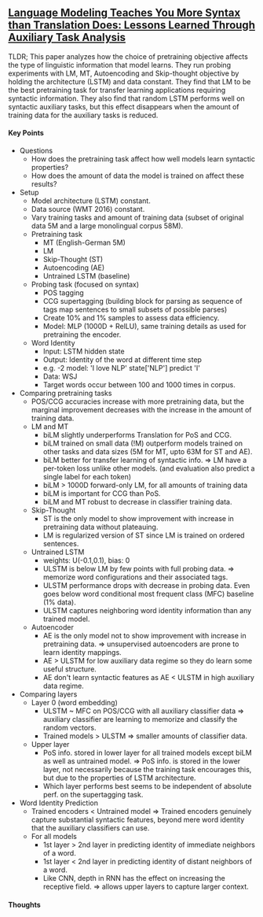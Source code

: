 ## [Language Modeling Teaches You More Syntax than Translation Does: Lessons Learned Through Auxiliary Task Analysis](https://arxiv.org/abs/1809.10040)

TLDR; This paper analyzes how the choice of pretraining objective affects the type of linguistic information that model learns. They run probing experiments with LM, MT, Autoencoding and Skip-thought objective by holding the architecture (LSTM) and data constant. They find that LM to be the best pretraining task for transfer learning applications requiring syntactic information. They also find that random LSTM performs well on syntactic auxiliary tasks, but this effect disappears when the amount of training data for the auxiliary tasks is reduced.

#### Key Points
- Questions
  - How does the pretraining task affect how well models learn syntactic properties? 
  - How does the amount of data the model is trained on affect these results?
- Setup
  - Model architecture (LSTM) constant.
  - Data source (WMT 2016) constant.
  - Vary training tasks and amount of training data (subset of original data 5M and a large monolingual corpus 58M).
  - Pretraining task
    - MT (English-German 5M)
    - LM
    - Skip-Thought (ST)
    - Autoencoding (AE)
    - Untrained LSTM (baseline)
  - Probing task (focused on syntax)
    - POS tagging
    - CCG supertagging (building block for parsing as sequence of tags map sentences to small subsets of possible parses)
    - Create 10% and 1% samples to assess data efficiency.
    - Model: MLP (1000D + RelLU), same training details as used for pretraining the encoder.
  - Word Identity
    - Input: LSTM hidden state
    - Output: Identity of the word at different time step
    - e.g. -2 model: 'I love NLP'  state['NLP'] predict 'I'
    - Data: WSJ
    - Target words occur between 100 and 1000 times in corpus.
- Comparing pretraining tasks
  - POS/CCG accuracies increase with more pretraining data, but the marginal improvement decreases with the increase in the amount of training data.
  - LM and MT
    - biLM slightly underperforms Translation for PoS and CCG.
    - biLM trained on small data (!M) outperform models trained on other tasks and data sizes (5M for MT, upto 63M for ST and AE).
    - biLM better for transfer learning of syntactic info. => LM have a per-token loss unlike other models. (and evaluation also predict a single label for each token)
    - biLM > 1000D forward-only LM, for all amounts of training data
    - biLM is important for CCG than PoS.
    - biLM and MT robust to decrease in classifier training data.
  - Skip-Thought
    - ST is the only model to show improvement with increase in pretraining data without plateauing.
    - LM is regularized version of ST since LM is trained on ordered sentences.
  - Untrained LSTM
    - weights: U(-0.1,0.1), bias: 0
    - ULSTM is below LM by few points with full probing data. => memorize word configurations and their associated tags.
    - ULSTM performance drops with decrease in probing data. Even goes below word conditional most frequent class (MFC) baseline (1% data).
    - ULSTM captures neighboring word identity information than any trained model.
  - Autoencoder
    - AE is the only model not to show improvement with increase in pretraining data. => unsupervised autoencoders are prone to learn identity mappings.
    - AE > ULSTM for low auxiliary data regime so they do learn some useful structure.
    - AE don't learn syntactic features as AE < ULSTM in high auxiliary data regime.     
- Comparing layers
  - Layer 0 (word embedding)
    - ULSTM ~ MFC on POS/CCG with all auxiliary classifier data => auxiliary classifier are learning to memorize and classify the random vectors.
    - Trained models > ULSTM => smaller amounts of classifier data.
  - Upper layer
    - PoS info. stored in lower layer for all trained models except biLM as well as untrained model. => PoS info. is stored in the lower layer, not necessarily because the training task encourages this, but due to the properties of LSTM architecture.
    - Which layer performs best seems to be independent of absolute perf. on the supertagging task.
- Word Identity Prediction
  - Trained encoders < Untrained model => Trained encoders genuinely capture substantial syntactic features, beyond mere word identity that the auxiliary classifiers can use.
  - For all models
    - 1st layer > 2nd layer in predicting identity of immediate neighbors of a word.
    - 1st layer < 2nd layer in predicting identity of distant neighbors of a word.
    - Like CNN, depth in RNN has the effect on increasing the receptive field. => allows upper layers to capture larger context.

#### Thoughts



